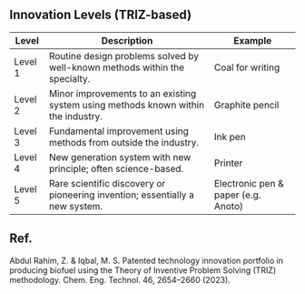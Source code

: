 ## Innovation Levels (TRIZ-based)

| **Level** | **Description**                                                                                   | **Example**                        |
|-----------|---------------------------------------------------------------------------------------------------|------------------------------------|
|  Level 1 | Routine design problems solved by well-known methods within the specialty.                        | Coal for writing                   |
|  Level 2 | Minor improvements to an existing system using methods known within the industry.                 | Graphite pencil                    |
|  Level 3 | Fundamental improvement using methods from outside the industry.                                  | Ink pen                            |
|  Level 4 | New generation system with new principle; often science-based.                                    | Printer                            |
|  Level 5 | Rare scientific discovery or pioneering invention; essentially a new system.                      | Electronic pen & paper (e.g. Anoto)|


## Ref.
Abdul Rahim, Z. & Iqbal, M. S. Patented technology innovation portfolio in producing biofuel using the Theory of Inventive Problem Solving (TRIZ) methodology. Chem. Eng. Technol. 46, 2654–2660 (2023).
